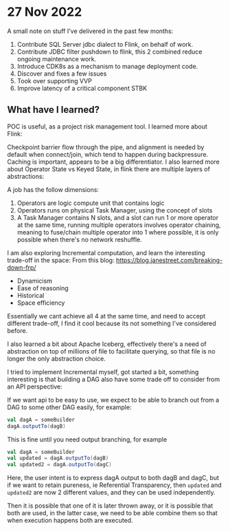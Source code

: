 # 27 Nov 2022

A small note on stuff I've delivered in the past few months:

1. Contribute SQL Server jdbc dialect to Flink, on behalf of work.
2. Contribute JDBC filter pushdown to flink, this 2 combined reduce ongoing maintenance work.
3. Introduce CDK8s as a mechanism to manage deployment code.
4. Discover and fixes a few issues
5. Took over supporting VVP
6. Improve latency of a critical component STBK

## What have I learned?

POC is useful, as a project risk management tool.
I learned more about Flink:

Checkpoint barrier flow through the pipe, and alignment is needed by default when connect/join, which tend to happen during backpressure.
Caching is important, appears to be a big differentiator. I also learned more about Operator State vs Keyed State, in flink there are multiple layers of abstractions:

A job has the follow dimensions:

1. Operators are logic compute unit that contains logic
2. Operators runs on physical Task Manager, using the concept of slots
3. A Task Manager contains N slots, and a slot can run 1 or more operator at the same time, running multiple operators involves operator chaining, meaning to fuse/chain multiple operator into 1 where possible, it is only possible when there's no network reshuffle.

I am also exploring Incremental computation, and learn the interesting trade-off in the space:
From this blog: https://blog.janestreet.com/breaking-down-frp/

* Dynamicism
* Ease of reasoning
* Historical
* Space efficiency

Essentially we cant achieve all 4 at the same time, and need to accept different trade-off, I find it cool because its not something I've considered before.

I also learned a bit about Apache Iceberg, effectively there's a need of abstraction on top of millions of file to facilitate querying, so that file is no longer the only abstraction choice.

I tried to implement Incremental myself, got started a bit, something interesting is that building a DAG also have some trade off to consider from an API perspective:

If we want api to be easy to use, we expect to be able to branch out from a DAG to some other DAG easily, for example:

```scala
val dagA = someBuilder
dagA.outputTo(dagB)
```

This is fine until you need output branching, for example

```scala
val dagA = someBuilder
val updated = dagA.outputTo(dagB)
val updated2 = dagA.outputTo(dagC)
```

Here, the user intent is to express dagA output to both dagB and dagC, but if we want to retain pureness, ie Referential Transparency, then `updated` and `updated2` are now 2 different values, and they can be used independently.

Then it is possible that one of it is later thrown away, or it is possible that both are used, in the latter case, we need to be able combine them so that when execution happens both are executed.
